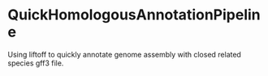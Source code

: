 # QuickHomologousAnnotationPipeline
Using liftoff to quickly annotate genome assembly with closed related species gff3 file.

